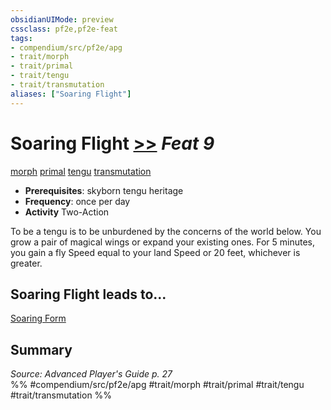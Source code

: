 ```yaml
---
obsidianUIMode: preview
cssclass: pf2e,pf2e-feat
tags:
- compendium/src/pf2e/apg
- trait/morph
- trait/primal
- trait/tengu
- trait/transmutation
aliases: ["Soaring Flight"]
---
```

# Soaring Flight  [>>](/rules/core-rulebook/chapter-9-playing-the-game.md#Actions "Two-Action") *Feat 9*  
[morph](/rules/traits/morph.md)  [primal](/rules/traits/primal.md)  [tengu](/rules/traits/tengu-b1.md)  [transmutation](/rules/traits/transmutation.md)  

- **Prerequisites**: skyborn tengu heritage
- **Frequency**: once per day
- **Activity** Two-Action

To be a tengu is to be unburdened by the concerns of the world below. You grow a pair of magical wings or expand your existing ones. For 5 minutes, you gain a fly Speed equal to your land Speed or 20 feet, whichever is greater.

## Soaring Flight leads to...

[Soaring Form](/compendium/feats/soaring-form-loag.md)

## Summary

*Source: Advanced Player's Guide p. 27*  
%% #compendium/src/pf2e/apg #trait/morph #trait/primal #trait/tengu #trait/transmutation %%